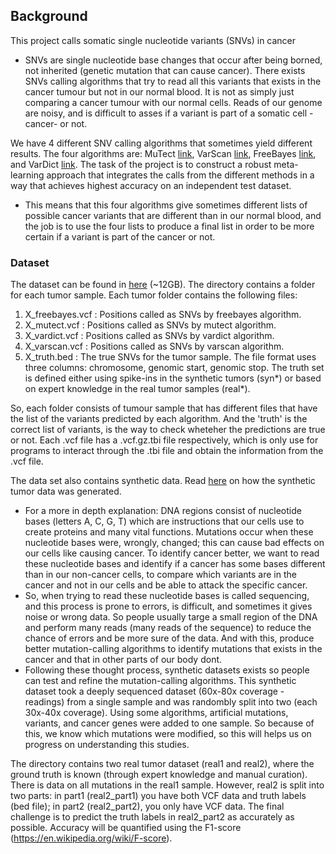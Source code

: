 ## Background
This project calls somatic single nucleotide variants (SNVs) in cancer 
- SNVs are single nucleotide base changes that occur after being borned, not inherited (genetic mutation that can cause cancer). There exists SNVs calling algorithms that try to read all this variants that exists in the cancer tumour but not in our normal blood. It is not as simply just comparing a cancer tumour with our normal cells. Reads of our genome are noisy, and is difficult to asses if a variant is part of a somatic cell -cancer- or not.

We have 4 different SNV calling algorithms that sometimes yield different results. The four algorithms are: MuTect [link](https://www.broadinstitute.org/cancer/cga/mutect), VarScan [link](http://dkoboldt.github.io/varscan/), FreeBayes [link](https://github.com/ekg/freebayes), and VarDict [link](https://github.com/AstraZeneca-NGS/VarDictJava). The task of the project is to construct a robust meta-learning approach that integrates the calls from the different methods in a way that achieves highest accuracy on an independent test dataset.
- This means that this four algorithms give sometimes different lists of possible cancer variants that are different than in our normal blood, and the job is to use the four lists to produce a final list in order to be more certain if a variant is part of the cancer or not. 

### Dataset
The dataset can be found in [here](https://tecmx-my.sharepoint.com/:u:/g/personal/a01177727_tec_mx/EUXNrdoUX3xJn91B7ru9EWcBOVTvBk1LZSRX6H8lzzua1g?e=kwy8Rk) (~12GB). The directory contains a folder for each tumor sample. Each tumor folder contains the following files:
1. X_freebayes.vcf : Positions called as SNVs by freebayes algorithm.
2. X_mutect.vcf : Positions called as SNVs by mutect algorithm.
3. X_vardict.vcf : Positions called as SNVs by vardict algorithm.
4. X_varscan.vcf : Positions called as SNVs by varscan algorithm.
5. X_truth.bed : The true SNVs for the tumor sample. The file format uses three columns: chromosome, genomic start, genomic stop. The truth set is defined either using spike-ins in the synthetic tumors (syn*) or based on expert knowledge in the real tumor samples (real*).

So, each folder consists of tumour sample that has different files that have the list of the variants predicted by each algorithm. And the 'truth' is the correct list of variants, is the way to check wheteher the predictions are true or not. Each .vcf file has a .vcf.gz.tbi file respectively, which is only use for programs to interact through the .tbi file and obtain the information from the .vcf file. 

The data set also contains synthetic data. Read [here](https://www.synapse.org/Synapse:syn312572/wiki/62018) on how the synthetic tumor data was generated.
- For a more in depth explanation: DNA regions consist of nucleotide bases (letters A, C, G, T) which are instructions that our cells use to create proteins and many vital functions. Mutations occur when these nucleotide bases were, wrongly, changed; this can cause bad effects on our cells like causing cancer. To identify cancer better, we want to read these nucleotide bases and identify if a cancer has some bases different than in our non-cancer cells, to compare which variants are in the cancer and not in our cells and be able to attack the specific cancer.
- So, when trying to read these nucleotide bases is called sequencing, and this process is prone to errors, is difficult, and sometimes it gives noise or wrong data. So people usually targe a small region of the DNA and perform many reads (many reads of the sequence) to reduce the chance of errors and be more sure of the data. And with this, produce better mutation-calling algorithms to identify mutations that exists in the cancer and that in other parts of our body dont. 
- Following these thought process, synthetic datasets exists so people can test and refine the mutation-calling algorithms. This synthetic dataset took a deeply sequenced dataset (60x-80x coverage - readings) from a single sample and was randombly split into two (each 30x-40x coverage). Using some algorithms, artificial mutations, variants, and cancer genes were added to one sample. So because of this, we know which mutations were modified, so this will helps us on progress on understanding this studies.  

The directory contains two real tumor dataset (real1 and real2), where the ground truth is known (through expert knowledge and manual curation). There is data on all mutations in the real1 sample. However, real2 is split into two parts: in part1 (real2_part1) you have both VCF data and truth labels (bed file); in part2 (real2_part2), you only have VCF data. The final challenge is to predict the truth labels in real2_part2 as accurately as possible. Accuracy will be quantified using the F1-score (https://en.wikipedia.org/wiki/F-score).
